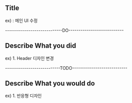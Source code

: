 ## Title 
ex) : 메인 UI 수정

-----------------------------DO----------------------------
## Describe What you did
ex) 1. Header 디자인 변경
    
----------------------------TODO----------------------------
## Describe What you would do
ex) 1. 반응형 디자인
